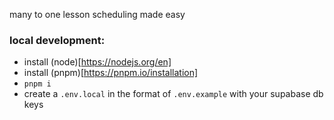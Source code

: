 many to one lesson scheduling made easy

### local development:

- install (node)[https://nodejs.org/en]
- install (pnpm)[https://pnpm.io/installation]
- `pnpm i`
- create a `.env.local` in the format of `.env.example` with your supabase db keys
